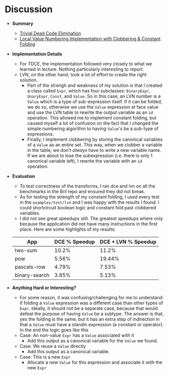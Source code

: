 # Discussion

* __Summary__
  * [Trivial Dead Code Elimination](https://github.com/matth2k/cs6120-exercises/blob/main/l3/)
  * [Local Value Numbering Implementation with Clobbering & Constant Folding](https://github.com/matth2k/cs6120-exercises/blob/main/l3/lvn.py)
* __Implementation Details__
  * For TDCE, the implementation followed very closely to what we learned in lecture. Nothing particularly interesting to report.
  * LVN, on the other hand, took a lot of effort to create the right solution.
    * Part of the strengh and weakness of my solution is that I created a class called `Expr`, which has four subclasses: `BinaryExpr`, `UnaryExpr`, `Const`, and `Value`. So in this case, an LVN number is a `Value` which is a type of sub-expression itself. If it can be folded, we do so, otherwise we use the `Value` expression at face value and use the LVN table to rewrite the output variable as an `id` operation. This allowed me to implement constant folding, but caused myself a lot of confusion on the fact that I changed the simple numbering algorithm to having `Value`'s be a sub-type of expressions.
    * Finally, I implement clobbering by storing the canonical variables of a `Value` as an entire set. This way, when we clobber a variable in the table, we don't *always* have to write a new variable name. If we are about to lose the subexpression (i.e. there is only 1 canonical variable left), I rewrite the variable with an `id` operation.
* __Evaluation__
  * To test correctness of the transforms, I ran dce and lvn on all the benchmarks in the Bril repo and ensured they did not break.
  * As for testing the strength of my constant folding, I used every test in the `examples/test/lvn` and I was happy with the results I found. I could shortcircuit boolean logic and constant fold past clobbered variables.
  * I did not see great speedups still. The greatest speedups where only because the application did not have many instructions in the first place. Here are some highlights of my results:

  | App  | DCE % Speedup | DCE + LVN % Speedup
  | ------------- | ------------- | ------------- |
  | two-sum       | 10.2%  | 11.2%  |
  | pow           | 5.56%  | 19.44% |
  | pascals-row   | 4.79%  | 7.53%  |
  | binary-search | 3.85%  | 5.13%  |

* __Anything Hard or Interesting?__
  * For some reason, it was confusing/challenging for me to understand if folding a `Value` expression was a different case than other types of `Expr`. Ideally, it should not be a separate case, because that would defeat the purpose of having `Value` be a subtype. The answer is that, yes the folding is the same, but it has an extra step of indirection in that a `Value` must have a standin expression (a constant or operator). In the end the logic goes like this
  * Case: An non-value `Expr` has a `Value` associated with it
    * Add this output as a canonical variable for the `Value` we found.
  * Case: We reuse a `Value` directly
    * Add this output as a canonical variable.
  * Case: This is a new `Expr`
    * Allocate a new `Value` for this expression and associate it with the new `Expr`